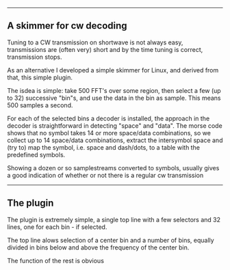 
---------------------------------------------------------------------
A skimmer for cw decoding
---------------------------------------------------------------------

Tuning to a CW transmission on shortwave is not always easy,
transmissions are (often very) short and by the time tuning
is correct, transmission stops.

As an alternative I developed a simple skimmer for Linux, and
derived from that, this simple plugin.

The isdea is simple: take 500 FFT's over some region, then select a
few (up to 32) successive "bin"s, and use the data in the bin as sample.
This means 500 samples a second.

For each of the selected bins a decoder is installed, the approach
in the decoder is straightforward in detecting "space" and "data".
The morse code shows that no symbol takes 14 or more space/data combinations,
so we collect up to 14 space/data combinations, extract the intersymbol
space and (try to) map the symbol, i.e. space and dash/dots, to a
table with the predefined symbols.

Showing a dozen or so samplestreams converted to symbols, usually
gives a good indication of whether or not there is a regular
cw transmission

------------------------------------------------------------------------
The plugin
-------------------------------------------------------------------------

The plugin is extremely simple, a single top line with a few
selectors and 32 lines, one for each bin - if selected.

The top line alows selection of a center bin and a number of bins, equally
divided in bins below and above the frequency of the center bin.

The function of the rest is obvious




